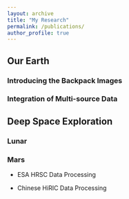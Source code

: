 ```yaml
---
layout: archive
title: "My Research"
permalink: /publications/
author_profile: true
---
```



## Our Earth
### Introducing the Backpack Images

### Integration of Multi-source Data

## Deep Space Exploration
### Lunar

### Mars
- ESA HRSC Data Processing

- Chinese HiRIC  Data Processing

